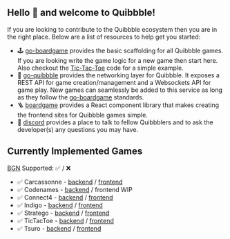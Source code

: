 ## Hello 👋 and welcome to Quibbble!

If you are looking to contribute to the Quibbble ecosystem then you are in the right place. Below are a list of resources to help get you started:
- 🕹 [go-boardgame](https://github.com/quibbble/go-boardgame) provides the basic scaffolding for all Quibbble games. If you are looking write the game logic for a new game then start here. Also checkout the [Tic-Tac-Toe](https://github.com/quibbble/go-boardgame/tree/main/examples/tictactoe) code for a simple example.
- 🚀 [go-quibbble](https://github.com/quibbble/go-quibbble) provides the networking layer for Quibbble. It exposes a REST API for game creation/management and a Websockets API for game play. New games can seamlessly be added to this service as long as they follow the [go-boardgame](https://github.com/quibbble/go-boardgame) standards.
- 🪜 [boardgame](https://github.com/quibbble/boardgame) provides a React component library that makes creating the frontend sites for Quibbble games simple. 
- 💬 [discord](https://discord.gg/VKvjutuhUp) provides a place to talk to fellow Quibbblers and to ask the developer(s) any questions you may have.

## Currently Implemented Games
[BGN](https://github.com/quibbble/go-boardgame/tree/main/pkg/bgn#board-game-notation---bgn) Supported: ✅ / ❌

- ✅ Carcassonne - [backend](https://github.com/quibbble/go-carcassonne) / [frontend](https://github.com/quibbble/carcassonne)
- ✅ Codenames - [backend](https://github.com/quibbble/go-codenames) / frontend WIP
- ✅ Connect4 - [backend](https://github.com/quibbble/go-connect4) / [frontend](https://github.com/quibbble/connect4)
- ✅ Indigo - [backend](https://github.com/quibbble/go-indigo) / [frontend](https://github.com/quibbble/indigo)
- ✅ Stratego - [backend](https://github.com/quibbble/go-stratego) / [frontend](https://github.com/quibbble/stratego)
- ✅ TicTacToe - [backend](https://github.com/quibbble/go-boardgame/tree/main/examples/tictactoe) / [frontend](https://github.com/quibbble/tictactoe)
- ✅ Tsuro - [backend](https://github.com/quibbble/go-tsuro) / [frontend](https://github.com/quibbble/tsuro)
